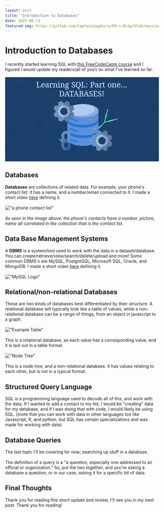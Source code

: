 ```yaml
---
layout: post
title: "Introduction to Databases"
date: 2025-06-13
featured-img: https://github.com/CaptainSapphire/PH-s-Blog/blob/main/assets/June%202025/Screenshot%202025-06-13%20162216.png?raw=true
---
```

# Introduction to Databases
I recently started learning SQL with [this FreeCodeCamp course](https://www.youtube.com/watch?v=HXV3zeQKqGY) and I figured I would update my readers(all of you!) on what I've learned so far. <br><br>
!["Database visual"](https://github.com/CaptainSapphire/PH-s-Blog/blob/main/assets/June%202025/Screenshot%202025-06-13%20162216.png?raw=true)

## Databases
**Databases** are collections of related data. For example, your phone's contact list: it has a name, and a number/email connected to it. I made a short video [here](https://www.youtube.com/watch?v=cum_i-C1K-4) defining it. <br><Br>
!["a phone contact list"](https://www.howelawfirm.com/wp-content/uploads/2023/10/contacts-phone-favorites.jpg.webp)<br><Br>
*As seen in the image above, the phone's contacts have a number, picture, name all correlated in the collection that is the contact list.*

## Data Base Management Systems
A **DBMS** is a system/tool used to work with the data in a dataset/database. You can create/retrieve/view/search/delete/upload and more! Some common DBMS's are MySQL, PostgreSQL, Microsoft SQL, Oracle, and MongoDB. I made a short video [here](https://www.youtube.com/watch?v=Lg4wGLsCE_Y) defining it. <br><Br>
!["MySQL Logo"](https://encrypted-tbn0.gstatic.com/images?q=tbn:ANd9GcSF9UXfrx8TWM7eyKB1jdIk66ZoGVmTtqWjKQ&s)

## Relational/non-relational Databases
These are two kinds of databases best differentiated by their structure. A relational database will typically look like a table of values, while a non-relational database can be a range of things, from an object in javascript to a graph. <Br><Br>
!["Example Table"](https://vt-vtwa-assets.varsitytutors.com/vt-vtwa/uploads/problem_question_image/image/22885/TABLE8.PNG) <br><Br>
This is a relational database, as each value has a corresponding value, and it is laid out in a table format. <br><br>
!["Node Tree"](https://media.geeksforgeeks.org/wp-content/uploads/20240811023816/Introduction-to-Binary-Tree.webp)<br><br>
This is a node tree; and a non-relational database. It has values relating to each other, but is not in a typical format.

## Structured Query Language
SQL is a programming language used to decode all of this, and work with the data. If I wanted to add a contact to my list, I would be "creating" data for my database, and if I was doing that with code, I would likely be using SQL. ((note that you can work with data in other languages too like Javascript, R, and python, but SQL has certain specializations and was made for working with data)

## Database Queries
The last topic I'll be covering for now; searching up stuff in a database. <br><br>
The definition of a query is a "a question, especially one addressed to an official or organization." So, put the two together, and you're asking a database a question, or in our case, asking it for a specific bit of data. 

## Final Thoughts
Thank you for reading this short update and review, I'll see you in my next post. Thank you for reading!
